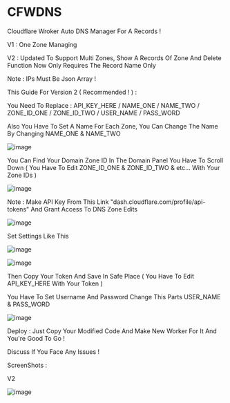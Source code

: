 # CFWDNS
Cloudflare Wroker Auto DNS Manager For A Records !

V1 : One Zone Managing

V2 : Updated To Support Multi Zones, Show A Records Of Zone And Delete Function Now Only Requires The Record Name Only

Note : IPs Must Be Json Array !

This Guide For Version 2 ( Recommended ! ) :

You Need To Replace : API_KEY_HERE / NAME_ONE / NAME_TWO / ZONE_ID_ONE / ZONE_ID_TWO / USER_NAME / PASS_WORD

Also You Have To Set A Name For Each Zone, You Can Change The Name By Changing NAME_ONE & NAME_TWO

![image](https://user-images.githubusercontent.com/128409341/236450646-480fafca-ec47-4ed4-96e7-7281738d9e55.png)

You Can Find Your Domain Zone ID In The Domain Panel You Have To Scroll Down ( You Have To Edit ZONE_ID_ONE & ZONE_ID_TWO & etc... With Your Zone IDs )

![image](https://user-images.githubusercontent.com/128409341/236450083-30b44e9b-b67e-4d44-a3b2-636e386624d1.png)

Note : Make API Key From This Link "dash.cloudflare.com/profile/api-tokens" And Grant Access To DNS Zone Edits

![image](https://user-images.githubusercontent.com/128409341/236449383-4072a006-679b-40f8-bcd6-79121ac45736.png)

Set Settings Like This

![image](https://user-images.githubusercontent.com/128409341/236449572-80def4ab-5632-4acc-a6fc-2d8eefacdfe8.png)

![image](https://user-images.githubusercontent.com/128409341/236449749-844ae7ec-ce3e-4576-b9ee-c8d61d710285.png)

Then Copy Your Token And Save In Safe Place ( You Have To Edit API_KEY_HERE With Your Token )

You Have To Set Username And Password Change This Parts USER_NAME & PASS_WORD

![image](https://user-images.githubusercontent.com/128409341/236450755-e869e0ca-9898-45b6-a4a9-2f56cd3a45be.png)

Deploy : Just Copy Your Modified Code And Make New Worker For It And You're Good To Go !

Discuss If You Face Any Issues !

ScreenShots :

V2


![image](https://user-images.githubusercontent.com/128409341/236447483-80c0f875-be43-4165-a91f-12fb50810fd1.png)
